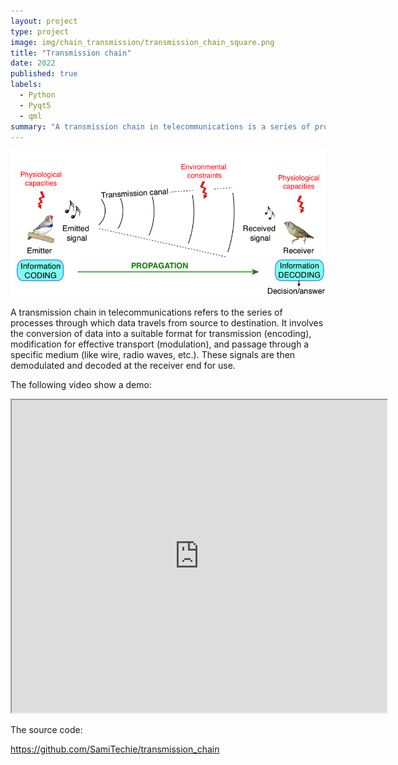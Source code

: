 ```yaml
---
layout: project
type: project
image: img/chain_transmission/transmission_chain_square.png
title: "Transmission chain"
date: 2022
published: true
labels:
  - Python
  - Pyqt5
  - qml
summary: "A transmission chain in telecommunications is a series of processes converting, modulating, and transmitting data through a medium, followed by demodulation and decoding at the receiver's end."
---
```


<img class="img-fluid" src="../img/chain_transmission/chain_transmittion_header.png">

A transmission chain in telecommunications refers to the series of processes through which data travels from source to destination. It involves the conversion of data into a suitable format for transmission (encoding), modification for effective transport (modulation), and passage through a specific medium (like wire, radio waves, etc.). These signals are then demodulated and decoded at the receiver end for use.


The following video show a demo:

 <iframe width="600" height="500"
src="https://www.youtube.com/embed/VVdd_c17XKs?cc_load_policy=1" allowfullscreen>
</iframe> 

The source code:

<a href="https://github.com/SamiTechie/transmission_chain">https://github.com/SamiTechie/transmission_chain</a>
